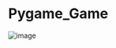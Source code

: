 # Pygame_Game

![image](https://user-images.githubusercontent.com/74027222/127755780-f3c437e8-afeb-48b3-b928-e4e0f02e9d09.png)
